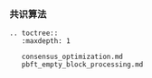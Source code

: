 ### 共识算法

```eval_rst
.. toctree::
   :maxdepth: 1

   consensus_optimization.md
   pbft_empty_block_processing.md
```
   